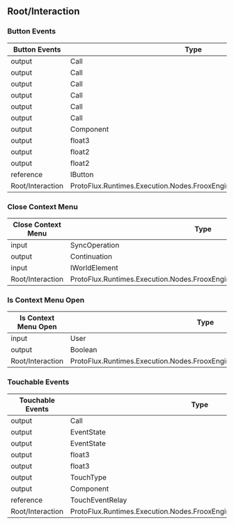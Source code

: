 <!-----------------------------------------------------------------------+
 ! This file has been generated using a script. Do not edit it manually. !
 ! Edit the individual node pages instead.                               !
 +----------------------------------------------------------------------->

## Root/Interaction

### Button Events

<!-- embed:start:ProtoFlux.Runtimes.Execution.Nodes.FrooxEngine.Interaction.ButtonEvents -->
<!-- ProtofluxNode:start -->
| Button Events | Type | Label |
| --- | ---- | ----- |
| output | Call | Pressed |
| output | Call | Pressing |
| output | Call | Released |
| output | Call | HoverEnter |
| output | Call | HoverStay |
| output | Call | HoverLeave |
| output | Component | Source |
| output | float3 | GlobalPoint |
| output | float2 | LocalPoint |
| output | float2 | NormalizedPoint |
| reference | IButton | Button |
| Root/Interaction | ProtoFlux.Runtimes.Execution.Nodes.FrooxEngine.Interaction.ButtonEvents |  |
<!-- ProtofluxNode:end -->
<!-- embed:end:ProtoFlux.Runtimes.Execution.Nodes.FrooxEngine.Interaction.ButtonEvents -->


### Close Context Menu

<!-- embed:start:ProtoFlux.Runtimes.Execution.Nodes.FrooxEngine.Interaction.CloseContextMenu -->
<!-- ProtofluxNode:start -->
| Close Context Menu | Type | Label |
| --- | ---- | ----- |
| input | SyncOperation | * |
| output | Continuation | Next |
| input | IWorldElement | Summoner |
| Root/Interaction | ProtoFlux.Runtimes.Execution.Nodes.FrooxEngine.Interaction.CloseContextMenu |  |
<!-- ProtofluxNode:end -->
<!-- embed:end:ProtoFlux.Runtimes.Execution.Nodes.FrooxEngine.Interaction.CloseContextMenu -->


### Is Context Menu Open

<!-- embed:start:ProtoFlux.Runtimes.Execution.Nodes.FrooxEngine.Interaction.IsContextMenuOpen -->
<!-- ProtofluxNode:start -->
| Is Context Menu Open | Type | Label |
| --- | ---- | ----- |
| input | User | User |
| output | Boolean | * |
| Root/Interaction | ProtoFlux.Runtimes.Execution.Nodes.FrooxEngine.Interaction.IsContextMenuOpen |  |
<!-- ProtofluxNode:end -->
<!-- embed:end:ProtoFlux.Runtimes.Execution.Nodes.FrooxEngine.Interaction.IsContextMenuOpen -->


### Touchable Events

<!-- embed:start:ProtoFlux.Runtimes.Execution.Nodes.FrooxEngine.Interaction.TouchableEvents -->
<!-- ProtofluxNode:start -->
| Touchable Events | Type | Label |
| --- | ---- | ----- |
| output | Call | OnEvent |
| output | EventState | Hover |
| output | EventState | Touch |
| output | float3 | Point |
| output | float3 | Tip |
| output | TouchType | Type |
| output | Component | Source |
| reference | TouchEventRelay | EventSource |
| Root/Interaction | ProtoFlux.Runtimes.Execution.Nodes.FrooxEngine.Interaction.TouchableEvents |  |
<!-- ProtofluxNode:end -->
<!-- embed:end:ProtoFlux.Runtimes.Execution.Nodes.FrooxEngine.Interaction.TouchableEvents -->


